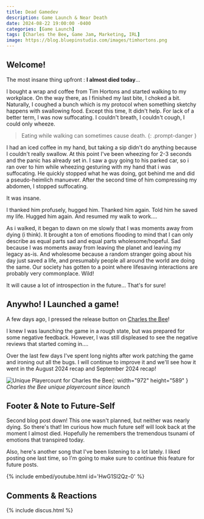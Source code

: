 ```yaml
---
title: Dead Gamedev
description: Game Launch & Near Death
date: 2024-08-22 19:00:00 -0400
categories: [Game Launch]
tags: [Charles the Bee, Game Jam, Marketing, IRL]
image: https://blog.bluepinstudio.com/images/timhortons.png
---
```


## Welcome!

The most insane thing upfront : **I almost died today**... 

I bought a wrap and coffee from Tim Hortons and started walking to my workplace. On the way there, as I finished my last bite, I choked a bit. Naturally, I coughed a bunch which is my protocol when something sketchy happens with swallowing food. Except this time, It didn't help. For lack of a better term, I was now suffocating. I couldn't breath, I couldn't cough, I could only wheeze.

> Eating while walking can sometimes cause death.
{: .prompt-danger } 

I had an iced coffee in my hand, but taking a sip didn't do anything because I couldn't really swallow. At this point I've been wheezing for 2-3 seconds and the panic has already set in. I saw a guy going to his parked car, so i ran over to him while wheezing gesturing with my hand that i was suffocating. He quickly stopped what he was doing, got behind me and did a pseudo-heimlich manuever. After the second time of him compressing my abdomen, I stopped suffocating.

It was insane.

I thanked him profusely, hugged him. Thanked him again. Told him he saved my life. Hugged him again. And resumed my walk to work....

As i walked, it began to dawn on me slowly that I was moments away from dying (i think). It brought a ton of emotions flooding to mind that I can only describe as equal parts sad and equal parts wholesome/hopeful. Sad because I was moments away from leaving the planet and leaving my legacy as-is. And wholesome because a random stranger going about his day just saved a life, and presumably people all around the world are doing the same. Our society has gotten to a point where lifesaving interactions are probably very commonplace. Wild!

It will cause a lot of introspection in the future... That's for sure!

## Anywho! I Launched a game!

A few days ago, I pressed the release button on [Charles the Bee](https://store.steampowered.com/app/2485090/Charles_the_Bee/)! 

I knew I was launching the game in a rough state, but was prepared for some negative feedback. However, I was still displeased to see the negative reviews that started coming in....

Over the last few days I've spent long nights after work patching the game and ironing out all the bugs. I will continue to improve it and we'll see how it went in the August 2024 recap and September 2024 recap!
 
![Unique Playercount for Charles the Bee](https://blog.bluepinstudio.com/images/CharlesChart.PNG){: width="972" height="589" }
_Charles the Bee unique playercount since launch_


## Footer & Note to Future-Self

Second blog post down! This one wasn't planned, but neither was nearly dying. So there's that! Im curious how much future self will look back at the moment I almost died. Hopefully he remembers the tremendous tsunami of emotions that transpired today.

Also, here's another song that I've been listening to a lot lately. I liked posting one last time, so I'm going to make sure to continue this feature for future posts.

{% include embed/youtube.html id='HwG1Sl2Qz-0' %}

## Comments & Reactions

{% include discus.html %}